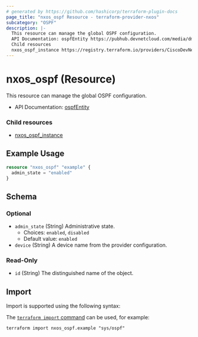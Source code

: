 ```yaml
---
# generated by https://github.com/hashicorp/terraform-plugin-docs
page_title: "nxos_ospf Resource - terraform-provider-nxos"
subcategory: "OSPF"
description: |-
  This resource can manage the global OSPF configuration.
  API Documentation: ospfEntity https://pubhub.devnetcloud.com/media/dme-docs-10-2-2/docs/Routing%20and%20Forwarding/ospf:Entity/
  Child resources
  nxos_ospf_instance https://registry.terraform.io/providers/CiscoDevNet/nxos/latest/docs/resources/ospf_instance
---
```


# nxos_ospf (Resource)

This resource can manage the global OSPF configuration.

- API Documentation: [ospfEntity](https://pubhub.devnetcloud.com/media/dme-docs-10-2-2/docs/Routing%20and%20Forwarding/ospf:Entity/)

### Child resources

- [nxos_ospf_instance](https://registry.terraform.io/providers/CiscoDevNet/nxos/latest/docs/resources/ospf_instance)

## Example Usage

```terraform
resource "nxos_ospf" "example" {
  admin_state = "enabled"
}
```

<!-- schema generated by tfplugindocs -->
## Schema

### Optional

- `admin_state` (String) Administrative state.
  - Choices: `enabled`, `disabled`
  - Default value: `enabled`
- `device` (String) A device name from the provider configuration.

### Read-Only

- `id` (String) The distinguished name of the object.

## Import

Import is supported using the following syntax:

The [`terraform import` command](https://developer.hashicorp.com/terraform/cli/commands/import) can be used, for example:

```shell
terraform import nxos_ospf.example "sys/ospf"
```
